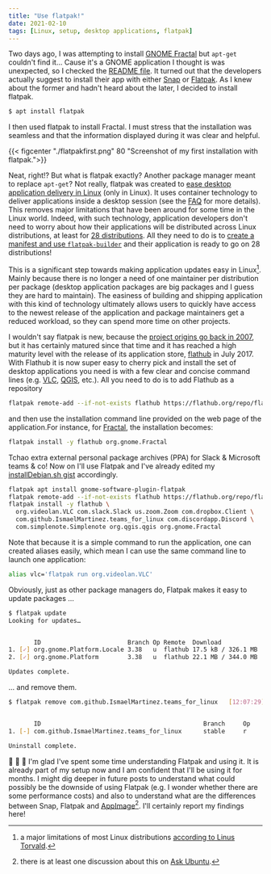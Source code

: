```yaml
---
title: "Use flatpak!"
date: 2021-02-10
tags: [Linux, setup, desktop applications, flatpak]
---
```



Two days ago, I was attempting to install [GNOME Fractal](https://wiki.gnome.org/Apps/Fractal) but `apt-get` couldn't find it... Cause it's a GNOME application I thought is was unexpected, so I checked the [README file](https://gitlab.gnome.org/GNOME/fractal). It turned out that the developers actually suggest to install their app with either [Snap](https://snapcraft.io/) or [Flatpak](https://flatpak.org/). As I knew about the former and hadn't heard about the later, I decided to install flatpak.

```.sh
$ apt install flatpak 
```

I then used flatpak to install Fractal. I must stress that the installation was seamless and that the information displayed during it was clear and helpful.

{{< figcenter "./flatpakfirst.png" 80 "Screenshot of my first installation with flatpak.">}}


Neat, right!? But what is flatpak exactly? Another package manager meant to replace `apt-get`? Not really, flatpak was created to [ease desktop application delivery in Linux](https://www.zdnet.com/article/the-future-of-linux-desktop-application-delivery-is-flatpak-and-snap/) (only in Linux). It uses container technology to deliver applications inside a desktop session (see the [FAQ](https://flatpak.org/faq) for more details). This removes major limitations that have been around for some time in the Linux world. Indeed, with such technology, application developers don't need to worry about how their applications will be distributed across Linux distributions, at least for [28 distributions](https://flatpak.org/setup). All they need to do is to [create a manifest and use `flatpak-builder`](https://docs.flatpak.org/en/latest/first-build.html) and their application is ready to go on 28 distributions! 

This is a significant step towards making application updates easy in Linux[^note2]. Mainly because there is no longer a need of one maintainer per distribution per package (desktop application packages are big packages and I guess they are hard to maintain). The easiness of building and shipping application with this kind of technology ultimately allows users to quickly have access to the newest release of the application and package maintainers get a reduced workload, so they can spend more time on other projects. 

I wouldn't say flatpak is new, because the [project origins go back in 2007](https://github.com/flatpak/flatpak/wiki/Flatpak's-History), but it has certainly matured since that time and it has reached a high maturity level with the release of its application store, 
[flathub](https://flathub.org) in July 2017. With Flathub it is now super easy to cherry pick and install the set of desktop applications you need is with a few clear and concise command lines (e.g. [VLC](https://flathub.org/apps/details/org.videolan.VLC), [QGIS](https://flathub.org/apps/details/org.qgis.qgis), etc.). All you need to do is to add Flathub as a repository 


```.sh
flatpak remote-add --if-not-exists flathub https://flathub.org/repo/flathub.flatpakrepo
```

and then use the installation command line provided on the web page of the application.For instance, for [Fractal](https://wiki.gnome.org/Apps/Fractal), the installation becomes: 

```.sh
flatpak install -y flathub org.gnome.Fractal
```

Tchao extra external personal package archives (PPA) for Slack & Microsoft teams & co! Now on I'll use Flatpak and I've already edited my 
[installDebian.sh gist](https://gist.github.com/KevCaz/29536740b9150383a9d543ec1be96103#file-installdebian-sh-L62-L73) accordingly.


```.sh
flatpak apt install gnome-software-plugin-flatpak
flatpak remote-add --if-not-exists flathub https://flathub.org/repo/flathub.flatpakrepo
flatpak install -y flathub \
  org.videolan.VLC com.slack.Slack us.zoom.Zoom com.dropbox.Client \
  com.github.IsmaelMartinez.teams_for_linux com.discordapp.Discord \
  com.simplenote.Simplenote org.qgis.qgis org.gnome.Fractal
```

Note that because it is a simple command to run the application, one can created aliases easily, which mean I can use the same command line to launch one application: 

```.sh
alias vlc='flatpak run org.videolan.VLC'
```

Obviously, just as other package managers do, Flatpak makes it easy to update packages ...



```.sh
$ flatpak update 
Looking for updates…


       ID                        Branch Op Remote  Download
1. [✓] org.gnome.Platform.Locale 3.38   u  flathub 17.5 kB / 326.1 MB
2. [✓] org.gnome.Platform        3.38   u  flathub 22.1 MB / 344.0 MB

Updates complete.
```

... and remove them.


```.sh
$ flatpak remove com.github.IsmaelMartinez.teams_for_linux   [12:07:29]


       ID                                             Branch     Op
1. [-] com.github.IsmaelMartinez.teams_for_linux      stable     r

Uninstall complete.
```


:clap: :clap: :clap: I'm glad I've spent some time understanding Flatpak and using it. It is already part of my setup now and I am confident that I'll be using it for months. I might dig deeper in future posts to understand what could possibly be the downside of using Flatpak (e.g. I wonder whether there are some performance costs) and also to understand what are the differences between Snap, Flatpak and [AppImage](https://appimage.org/)[^note3]. I'll certainly report my findings here!



[^note2]: a major limitations of most Linux distributions [according to Linus Torvald](https://www.youtube.com/watch?v=5PmHRSeA2c8).

[^note3]: there is at least one discussion about this on [Ask Ubuntu](https://askubuntu.com/questions/866511/what-are-the-differences-between-snaps-appimage-flatpak-and-others).
